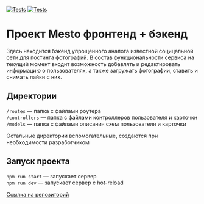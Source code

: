 [![Tests](../../actions/workflows/tests-13-sprint.yml/badge.svg)](../../actions/workflows/tests-13-sprint.yml) [![Tests](../../actions/workflows/tests-14-sprint.yml/badge.svg)](../../actions/workflows/tests-14-sprint.yml)
# Проект Mesto фронтенд + бэкенд

Здесь находится бэкенд упрощенного аналога известной социцальной сети для постинга фотографий. В состав функциональности сервиса на текущий момент входит возможность добавлять и редактировать информацию о пользователях, а также загружать фотографии, ставить и снимать лайки с них.

## Директории

`/routes` — папка с файлами роутера  
`/controllers` — папка с файлами контроллеров пользователя и карточки   
`/models` — папка с файлами описания схем пользователя и карточки  
  
Остальные директории вспомогательные, создаются при необходимости разработчиком

## Запуск проекта

`npm run start` — запускает сервер   
`npm run dev` — запускает сервер с hot-reload

[Ссылка на репозиторий](https://github.com/teslaistra/express-mesto-gha)
